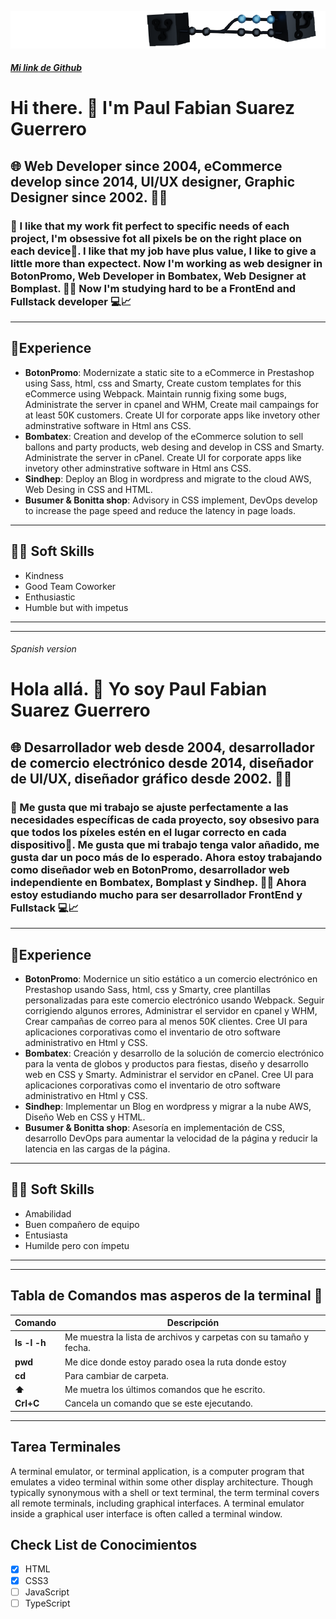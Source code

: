 ![hardstone](https://github.com/hardstonepaul/hardstonepaul/raw/main/src/baner-git.png)
##### [Mi link de Github](https://github.com/hardstonepaul)
# Hi there. 👤 I'm Paul Fabian Suarez Guerrero
## 🌐 Web Developer since 2004, eCommerce develop since 2014, UI/UX designer, Graphic Designer since 2002. 👨‍🎨️
### 🧿 I like that my work fit perfect to specific needs of each project, I'm obsessive fot all pixels be on the right place on each device👾. I like that my job have plus value, I like to give a little more than expectect. Now I'm working as web designer in BotonPromo, Web Developer in Bombatex, Web Designer at Bomplast. 👨‍💻️ Now I'm studying hard to be a FrontEnd and Fullstack developer  💻📈
---
## 💪Experience
- **BotonPromo**: Modernizate a static site to a eCommerce in Prestashop using Sass, html, css and Smarty, Create custom templates for this eCommerce using Webpack. Maintain runnig fixing some bugs, Administrate the server in cpanel and WHM, Create mail campaings for at least 50K customers. Create UI for corporate apps like invetory other adminstrative software in Html ans CSS.
- **Bombatex**: Creation and develop of the eCommerce solution to sell ballons and party products, web desing and develop in CSS and Smarty. Administrate the server in cPanel. Create UI for corporate apps like invetory other adminstrative software in Html ans CSS.
- **Sindhep**: Deploy an Blog in wordpress and migrate to the cloud AWS, Web Desing in CSS and HTML.
 - **Busumer & Bonitta shop**: Advisory in CSS implement, DevOps develop to increase the page speed and reduce the latency in page loads.
---
## 🦸‍♂️ Soft Skills
- Kindness
- Good Team Coworker
- Enthusiastic
- Humble but with impetus
---
---
###### Spanish version
# Hola allá. 👤 Yo soy Paul Fabian Suarez Guerrero
## 🌐 Desarrollador web desde 2004, desarrollador de comercio electrónico desde 2014, diseñador de UI/UX, diseñador gráfico desde 2002. 👨‍🎨️
### 🧿 Me gusta que mi trabajo se ajuste perfectamente a las necesidades específicas de cada proyecto, soy obsesivo para que todos los píxeles estén en el lugar correcto en cada dispositivo👾. Me gusta que mi trabajo tenga valor añadido, me gusta dar un poco más de lo esperado. Ahora estoy trabajando como diseñador web en BotonPromo, desarrollador web independiente en Bombatex, Bomplast y Sindhep. 👨‍💻️ Ahora estoy estudiando mucho para ser desarrollador FrontEnd y Fullstack  💻📈
---
## 💪Experience
- **BotonPromo**: Modernice un sitio estático a un comercio electrónico en Prestashop usando Sass, html, css y Smarty, cree plantillas personalizadas para este comercio electrónico usando Webpack. Seguir corrigiendo algunos errores, Administrar el servidor en cpanel y WHM, Crear campañas de correo para al menos 50K clientes. Cree UI para aplicaciones corporativas como el inventario de otro software administrativo en Html y CSS.
- **Bombatex**: Creación y desarrollo de la solución de comercio electrónico para la venta de globos y productos para fiestas, diseño y desarrollo web en CSS y Smarty. Administrar el servidor en cPanel. Cree UI para aplicaciones corporativas como el inventario de otro software administrativo en Html y CSS.
- **Sindhep**: Implementar un Blog en wordpress y migrar a la nube AWS, Diseño Web en CSS y HTML.
 - **Busumer & Bonitta shop**: Asesoría en implementación de CSS, desarrollo DevOps para aumentar la velocidad de la página y reducir la latencia en las cargas de la página.
---
## 🦸‍♂️ Soft Skills
- Amabilidad
- Buen compañero de equipo
- Entusiasta
- Humilde pero con ímpetu
---
---

## **Tabla de Comandos mas asperos de la terminal 🐧**
|   Comando   | Descripción |
| ----------- | ----------- |
| **ls -l -h** | Me muestra la lista de archivos y carpetas con su tamaño y fecha. |
| **pwd** | Me dice donde estoy parado osea la ruta donde estoy |
| **cd** | Para cambiar de carpeta. |
| **⬆️** | Me muetra los últimos comandos que he escrito. |
| **Crl+C** | Cancela un comando que se este ejecutando. |
---
## Tarea Terminales
A terminal emulator, or terminal application, is a computer program that emulates a video terminal within some other display architecture. Though typically synonymous with a shell or text terminal, the term terminal covers all remote terminals, including graphical interfaces. A terminal emulator inside a graphical user interface is often called a terminal window. 
## Check List de Conocimientos
- [x] HTML
- [x] CSS3
- [ ] JavaScript
- [ ] TypeScript